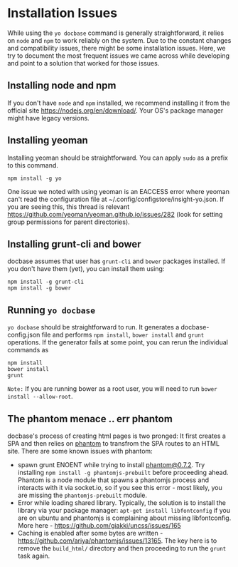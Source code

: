 # Installation Issues

While using the ``yo docbase`` command is generally straightforward, it relies on ``node`` and ``npm`` to work reliably on the system. Due to the constant changes and compatibility issues, there might be some installation issues. Here, we try to document the most frequent issues we came across while developing and point to a solution that worked for those issues.

## Installing node and npm

If you don't have ``node`` and ``npm`` installed, we recommend installing it from the official site https://nodejs.org/en/download/. Your OS's package manager might have legacy versions.

## Installing yeoman

Installing yeoman should be straightforward. You can apply ``sudo`` as a prefix to this command.

```
npm install -g yo
```

One issue we noted with using yeoman is an EACCESS error where yeoman can't read the configuration file at ~/.config/configstore/insight-yo.json. If you are seeing this, this thread is relevant https://github.com/yeoman/yeoman.github.io/issues/282 (look for setting group permissions for parent directories).


## Installing grunt-cli and bower

docbase assumes that user has ``grunt-cli`` and ``bower`` packages installed. If you don't have them (yet), you can install them using:

```
npm install -g grunt-cli
npm install -g bower
```

## Running `yo docbase`

``yo docbase`` should be straightforward to run. It generates a docbase-config.json file and performs ``npm install``, ``bower install`` and ``grunt`` operations. If the generator fails at some point, you can rerun the individual commands as

```
npm install
bower install
grunt
```

``Note:`` If you are running bower as a root user, you will need to run ``bower install --allow-root``.

## The phantom menace .. err phantom

docbase's process of creating html pages is two pronged: It first creates a SPA and then relies on [phantom](https://www.npmjs.com/package/phantom) to transfrom the SPA routes to an HTML site. There are some known issues with phantom:

- spawn grunt ENOENT while trying to install phantom@0.7.2. Try installing ``npm install -g phantomjs-prebuilt`` before proceeding ahead. Phantom is a node module that spawns a phantomjs process and interacts with it via socket.io, so if you see this error - most likely, you are missing the ``phantomjs-prebuilt`` module.
- Error while loading shared library. Typically, the solution is to install the library via your package manager: ``apt-get install libfontconfig`` if you are on ubuntu and phantomjs is complaining about missing libfontconfig. More here - https://github.com/giakki/uncss/issues/165  
- Caching is enabled after some bytes are written - https://github.com/ariya/phantomjs/issues/13165. The key here is to remove the ``build_html/`` directory and then proceeding to run the ``grunt`` task again.  

